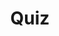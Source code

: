 ---
title: "Quiz"
passing_percentage: 70
layout: "test"
type: "test"
questions:
  - id: "q1"
    text: "What are the three visibility statuses available for designs in Kanvas?"
    type: "single-answer"
    marks: 2
    options:
      - id: "a"
        text: "Private, Public, and Published"
        is_correct: true
      - id: "b"
        text: "Draft, Review, and Final"
      - id: "c"
        text: "Basic, Advanced, and Expert"
  - id: "q2"
    text: "Which methods can be used to add comments in Kanvas for design reviews?"
    type: "multiple-answers"
    marks: 2
    options:
      - id: "a"
        text: "Commenting via the Dock"
        is_correct: true
      - id: "b"
        text: "Commenting via Context Menu using right-click"
        is_correct: true
      - id: "c"
        text: "Using keyboard shortcut Ctrl + M (Command + M for Mac)"
        is_correct: true
  - id: "q3"
    text: "What happens when you pin a comment to a node in Kanvas?"
    type: "single-answer"
    marks: 2
    options:
      - id: "a"
        text: "The comment becomes permanently locked and cannot be edited"
      - id: "b"
        text: "The comment stays linked to that node and follows it when the node is moved"
        is_correct: true
      - id: "c"
        text: "The comment automatically gets resolved"
---